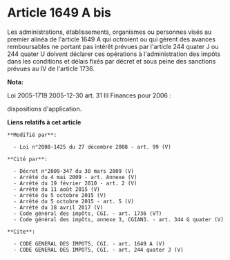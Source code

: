 # Article 1649 A bis

Les administrations, établissements, organismes ou personnes visés au premier alinéa de l'article 1649 A qui octroient ou qui
gèrent des avances remboursables ne portant pas intérêt prévues par l'article 244 quater J ou 244 quater U doivent déclarer
ces opérations à l'administration des impôts dans les conditions et délais fixés par décret et sous peine des sanctions
prévues au IV de l'article 1736.

**Nota:**

Loi 2005-1719 2005-12-30 art. 31 III Finances pour 2006 : 

dispositions d'application.

**Liens relatifs à cet article**

	**Modifié par**:

	  - Loi n°2008-1425 du 27 décembre 2008 - art. 99 (V)

	**Cité par**:

	  - Décret n°2009-347 du 30 mars 2009 (V)
	  - Arrêté du 4 mai 2009 - art. Annexe (V)
	  - Arrêté du 19 février 2010 - art. 2 (V)
	  - Arrêté du 11 août 2015 (V)
	  - Arrêté du 5 octobre 2015 (V)
	  - Arrêté du 5 octobre 2015 - art. 5 (V)
	  - Arrêté du 18 avril 2017 (V)
	  - Code général des impôts, CGI. - art. 1736 (VT)
	  - Code général des impôts, annexe 3, CGIAN3. - art. 344 G quater (V)

	**Cite**:

	  - CODE GENERAL DES IMPOTS, CGI. - art. 1649 A (V)
	  - CODE GENERAL DES IMPOTS, CGI. - art. 244 quater J (V)
